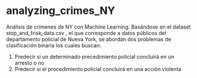 # analyzing_crimes_NY
Análisis de crimenes de NY con Machine Learning.
Basándose en el dataset stop_and_frisk_data.csv , el que corresponde a datos públicos del departamento policial de Nueva York,
se abordan dos problemas de clasificación binaria los cuales buscan:
1. Predecir si un determinado precedimiento policial concluirá en un arresto o no
2. Predecir si el procedimiento policial concluirá en una acción violenta
